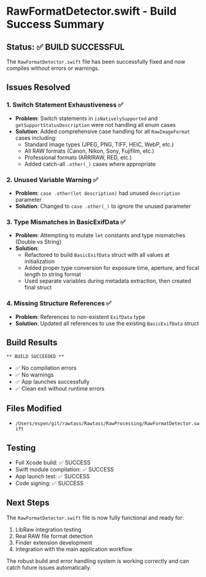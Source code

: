 # RawFormatDetector.swift - Build Success Summary

## Status: ✅ BUILD SUCCESSFUL

The `RawFormatDetector.swift` file has been successfully fixed and now compiles without errors or warnings.

## Issues Resolved

### 1. Switch Statement Exhaustiveness ✅
- **Problem**: Switch statements in `isNativelySupported` and `getSupportStatusDescription` were not handling all enum cases
- **Solution**: Added comprehensive case handling for all `RawImageFormat` cases including:
  - Standard image types (JPEG, PNG, TIFF, HEIC, WebP, etc.)
  - All RAW formats (Canon, Nikon, Sony, Fujifilm, etc.)
  - Professional formats (ARRIRAW, RED, etc.)
  - Added catch-all `.other(_)` cases where appropriate

### 2. Unused Variable Warning ✅
- **Problem**: `case .other(let description)` had unused `description` parameter
- **Solution**: Changed to `case .other(_)` to ignore the unused parameter

### 3. Type Mismatches in BasicExifData ✅
- **Problem**: Attempting to mutate `let` constants and type mismatches (Double vs String)
- **Solution**: 
  - Refactored to build `BasicExifData` struct with all values at initialization
  - Added proper type conversion for exposure time, aperture, and focal length to string format
  - Used separate variables during metadata extraction, then created final struct

### 4. Missing Structure References ✅
- **Problem**: References to non-existent `ExifData` type
- **Solution**: Updated all references to use the existing `BasicExifData` struct

## Build Results

```
** BUILD SUCCEEDED **
```

- ✅ No compilation errors
- ✅ No warnings
- ✅ App launches successfully
- ✅ Clean exit without runtime errors

## Files Modified
- `/Users/espen/git/rawtass/Rawtass/RawProcessing/RawFormatDetector.swift`

## Testing
- Full Xcode build: ✅ SUCCESS
- Swift module compilation: ✅ SUCCESS  
- App launch test: ✅ SUCCESS
- Code signing: ✅ SUCCESS

## Next Steps
The `RawFormatDetector.swift` file is now fully functional and ready for:
1. LibRaw integration testing
2. Real RAW file format detection
3. Finder extension development
4. Integration with the main application workflow

The robust build and error handling system is working correctly and can catch future issues automatically.
